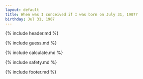 ```yaml
---
layout: default
title: When was I conceived if I was born on July 31, 1907?
birthday: Jul 31, 1907
---
```


{% include header.md %}

{% include guess.md %}

{% include calculate.md %}

{% include safety.md %}

{% include footer.md %}



